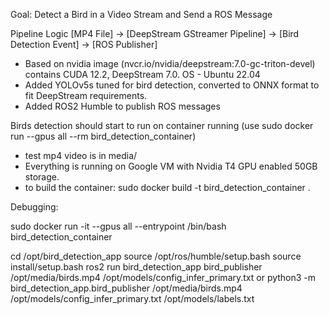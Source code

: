 Goal: Detect a Bird in a Video Stream and Send a ROS Message

Pipeline Logic
[MP4 File] → [DeepStream GStreamer Pipeline] → [Bird Detection Event] → [ROS Publisher]

- Based on nvidia image (nvcr.io/nvidia/deepstream:7.0-gc-triton-devel) contains CUDA 12.2, DeepStream 7.0. OS - Ubuntu 22.04
- Added YOLOv5s tuned for bird detection, converted to ONNX format to fit DeepStream requirements.
- Added ROS2 Humble to publish ROS messages

Birds detection should start to run on container running (use sudo docker run --gpus all --rm bird_detection_container)

- test mp4 video is in media/
- Everything is running on Google VM with Nvidia T4 GPU enabled 50GB storage.
- to build the container: sudo docker build -t bird_detection_container .

Debugging:

sudo docker run -it --gpus all --entrypoint /bin/bash bird_detection_container

cd /opt/bird_detection_app
source /opt/ros/humble/setup.bash
source install/setup.bash
ros2 run bird_detection_app bird_publisher /opt/media/birds.mp4 /opt/models/config_infer_primary.txt
or
python3 -m bird_detection_app.bird_publisher /opt/media/birds.mp4 /opt/models/config_infer_primary.txt /opt/models/labels.txt

